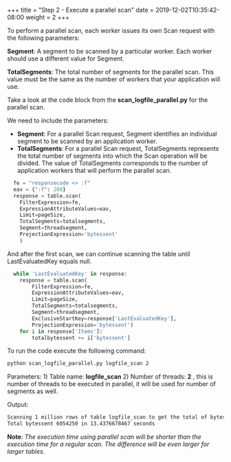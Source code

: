 +++
title = "Step 2 - Execute a parallel scan"
date = 2019-12-02T10:35:42-08:00
weight = 2
+++


To perform a parallel scan, each worker issues its own Scan request with the following parameters:

**Segment**: A segment to be scanned by a particular worker. Each worker should use a different value for Segment.

**TotalSegments**: The total number of segments for the parallel scan. This value must be the same as the number of workers that your application will use.

Take a look at the code block from the **scan_logfile_parallel.py** for the parallel scan.

We need to include the parameters:
- **Segment**: For a parallel Scan request, Segment identifies an individual segment to be scanned by an application worker.
- **TotalSegments**: For a parallel Scan request, TotalSegments represents the total number of segments into which the Scan operation will be divided. The value of TotalSegments corresponds to the number of application workers that will perform the parallel scan.

```py
  fe = "responsecode <> :f"
  eav = {":f": 200}
  response = table.scan(
    FilterExpression=fe,
    ExpressionAttributeValues=eav,
    Limit=pageSize,
    TotalSegments=totalsegments,
    Segment=threadsegment,
    ProjectionExpression='bytessent'
    )
```

And after the first scan, we can continue scanning the table until LastEvaluatedKey equals null.
```py
  while 'LastEvaluatedKey' in response:
    response = table.scan(
        FilterExpression=fe,
        ExpressionAttributeValues=eav,
        Limit=pageSize,
        TotalSegments=totalsegments,
        Segment=threadsegment,
        ExclusiveStartKey=response['LastEvaluatedKey'],
        ProjectionExpression='bytessent')
    for i in response['Items']:
        totalbytessent += i['bytessent']
```
To run the code execute the following command:
```bash
python scan_logfile_parallel.py logfile_scan 2
```
Parameters: 1) Table name: **logfile_scan** 2) Number of threads: **2** , this is number of threads to be executed in parallel, it will be used for number of segments as well.

Output:
```txt
Scanning 1 million rows of table logfile_scan to get the total of bytes sent
Total bytessent 6054250 in 13.4376678467 seconds
```
**Note**: *The execution time using parallel scan will be shorter than the execution time for a regular scan. The difference will be even larger for larger tables*.
